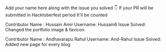 Add your name here along with the issue you solved 👇 If your PR will be submitted in Hacktoberfest period It'll be counted

Contributor Name : Hussain Amir
Username: Hussain6
Issue Solved: Changed the portfolio image & favicon.

Contributor Name : Andhavarapu Rahul
Username: And-Rahul
Issue Solved: Added new page for every blog